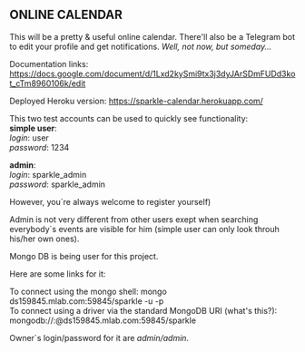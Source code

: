 ## ONLINE CALENDAR 

This will be a pretty & useful online calendar. There'll also be a Telegram bot to edit your profile and get notifications.
*Well, not now, but someday...*

Documentation links:
https://docs.google.com/document/d/1Lxd2kySmi9tx3j3dyJArSDmFUDd3kot_cTm8960106k/edit

Deployed Heroku version:
https://sparkle-calendar.herokuapp.com/

This two test accounts can be used to quickly see functionality:  
**simple user**:  
*login*: user  
*password*: 1234  
  
**admin**:  
*login*: sparkle\_admin  
*password*:  sparkle\_admin  
  
However, you\`re always welcome to register yourself)  
  
Admin is not very different from other users exept when searching everybody\`s events are visible for him 
(simple user can only look throuh his/her own ones).  
  
Mongo DB is being user for this project.  
  
Here are some links for it:  
  
To connect using the mongo shell: mongo ds159845.mlab.com:59845/sparkle -u <dbuser> -p <dbpassword>  
To connect using a driver via the standard MongoDB URI (what's this?): mongodb://<dbuser>:<dbpassword>@ds159845.mlab.com:59845/sparkle  
  
Owner\`s login/password for it are *admin/admin*.  
